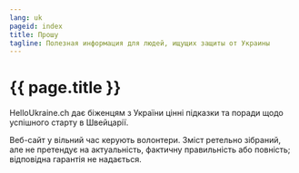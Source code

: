 ```yaml
---
lang: uk
pageid: index
title: Прошу
tagline: Полезная информация для людей, ищущих защиты от Украины
---
```

# {{ page.title }}

HelloUkraine.ch дає біженцям з України цінні підказки та поради щодо успішного старту в Швейцарії.

Веб-сайт у вільний час керують волонтери. Зміст ретельно зібраний, але не претендує на актуальність,
фактичну правильність або повність; відповідна гарантія не надається.
